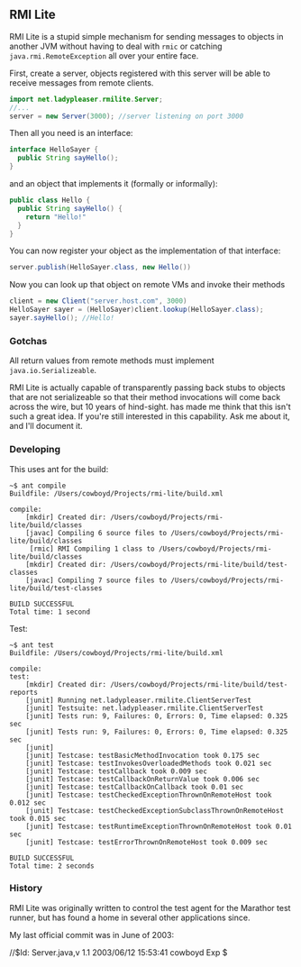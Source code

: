
## RMI Lite

RMI Lite is a stupid simple mechanism for sending messages to objects in
another JVM without having to deal with `rmic` or catching
`java.rmi.RemoteException` all over your entire face.

First, create a server, objects registered with this server will be
able to receive messages from remote clients.

```java
import net.ladypleaser.rmilite.Server;
//...
server = new Server(3000); //server listening on port 3000
```

Then all you need is an interface:

```java
interface HelloSayer {
  public String sayHello();
}
```

and an object that implements it (formally or informally):

```java
public class Hello {
  public String sayHello() {
    return "Hello!"
  }
}
```

You can now register your object as the implementation of that interface:

```java
server.publish(HelloSayer.class, new Hello())
```

Now you can look up that object on remote VMs and invoke their methods

```java
client = new Client("server.host.com", 3000)
HelloSayer sayer = (HelloSayer)client.lookup(HelloSayer.class);
sayer.sayHello(); //Hello!
```

### Gotchas

All return values from remote methods must implement
`java.io.Serializeable`.

RMI Lite is actually capable of transparently passing back stubs to
objects that are not serializeable so that their method invocations
will come back across the wire, but 10 years of hind-sight. has made
me think that this isn't such a great idea. If you're still interested
in this capability. Ask me about it, and I'll document it.

### Developing

This uses ant for the build:

```
~$ ant compile                              
Buildfile: /Users/cowboyd/Projects/rmi-lite/build.xml

compile:
    [mkdir] Created dir: /Users/cowboyd/Projects/rmi-lite/build/classes
    [javac] Compiling 6 source files to /Users/cowboyd/Projects/rmi-lite/build/classes
     [rmic] RMI Compiling 1 class to /Users/cowboyd/Projects/rmi-lite/build/classes
    [mkdir] Created dir: /Users/cowboyd/Projects/rmi-lite/build/test-classes
    [javac] Compiling 7 source files to /Users/cowboyd/Projects/rmi-lite/build/test-classes

BUILD SUCCESSFUL
Total time: 1 second

```
Test:
```
~$ ant test
Buildfile: /Users/cowboyd/Projects/rmi-lite/build.xml

compile:
test:
    [mkdir] Created dir: /Users/cowboyd/Projects/rmi-lite/build/test-reports
    [junit] Running net.ladypleaser.rmilite.ClientServerTest
    [junit] Testsuite: net.ladypleaser.rmilite.ClientServerTest
    [junit] Tests run: 9, Failures: 0, Errors: 0, Time elapsed: 0.325 sec
    [junit] Tests run: 9, Failures: 0, Errors: 0, Time elapsed: 0.325 sec
    [junit]
    [junit] Testcase: testBasicMethodInvocation took 0.175 sec
    [junit] Testcase: testInvokesOverloadedMethods took 0.021 sec
    [junit] Testcase: testCallback took 0.009 sec
    [junit] Testcase: testCallbackOnReturnValue took 0.006 sec
    [junit] Testcase: testCallbackOnCallback took 0.01 sec
    [junit] Testcase: testCheckedExceptionThrownOnRemoteHost took 0.012 sec
    [junit] Testcase: testCheckedExceptionSubclassThrownOnRemoteHost took 0.015 sec
    [junit] Testcase: testRuntimeExceptionThrownOnRemoteHost took 0.01 sec
    [junit] Testcase: testErrorThrownOnRemoteHost took 0.009 sec

BUILD SUCCESSFUL
Total time: 2 seconds
```

### History

RMI Lite was originally written to control the test agent for the
Marathor test runner, but has found a home in several other
applications since.

My last official commit was in June of 2003:

//$Id: Server.java,v 1.1 2003/06/12 15:53:41 cowboyd Exp $


